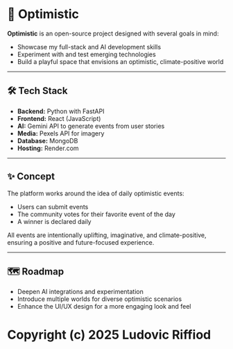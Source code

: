 # 🌱 Optimistic

**Optimistic** is an open-source project designed with several goals in mind:

- Showcase my full-stack and AI development skills
- Experiment with and test emerging technologies
- Build a playful space that envisions an optimistic, climate-positive world

---

## 🛠 Tech Stack

- **Backend:** Python with FastAPI
- **Frontend:** React (JavaScript)
- **AI:** Gemini API to generate events from user stories
- **Media:** Pexels API for imagery
- **Database:** MongoDB
- **Hosting:** Render.com

---

## ✨ Concept

The platform works around the idea of daily optimistic events:

- Users can submit events
- The community votes for their favorite event of the day
- A winner is declared daily

All events are intentionally uplifting, imaginative, and climate-positive, ensuring a positive and future-focused experience.

---



## 🗺 Roadmap

- Deepen AI integrations and experimentation
- Introduce multiple worlds for diverse optimistic scenarios
- Enhance the UI/UX design for a more engaging look and feel

# Copyright (c) 2025 Ludovic Riffiod
